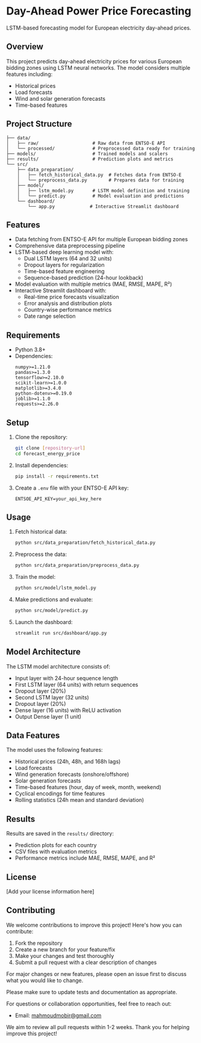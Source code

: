 # Day-Ahead Power Price Forecasting

LSTM-based forecasting model for European electricity day-ahead prices.

## Overview

This project predicts day-ahead electricity prices for various European bidding zones using LSTM neural networks. The model considers multiple features including:
- Historical prices
- Load forecasts
- Wind and solar generation forecasts
- Time-based features

## Project Structure
```
├── data/
│   ├── raw/                    # Raw data from ENTSO-E API
│   └── processed/              # Preprocessed data ready for training
├── models/                     # Trained models and scalers
├── results/                    # Prediction plots and metrics
└── src/
    ├── data_preparation/
    │   ├── fetch_historical_data.py  # Fetches data from ENTSO-E
    │   └── preprocess_data.py        # Prepares data for training
    ├── model/
    │   ├── lstm_model.py       # LSTM model definition and training
    │   └── predict.py          # Model evaluation and predictions
    └── dashboard/
        └── app.py             # Interactive Streamlit dashboard
```

## Features

- Data fetching from ENTSO-E API for multiple European bidding zones
- Comprehensive data preprocessing pipeline
- LSTM-based deep learning model with:
  - Dual LSTM layers (64 and 32 units)
  - Dropout layers for regularization
  - Time-based feature engineering
  - Sequence-based prediction (24-hour lookback)
- Model evaluation with multiple metrics (MAE, RMSE, MAPE, R²)
- Interactive Streamlit dashboard with:
  - Real-time price forecasts visualization
  - Error analysis and distribution plots
  - Country-wise performance metrics
  - Date range selection

## Requirements

- Python 3.8+
- Dependencies:
  ```
  numpy>=1.21.0
  pandas>=1.3.0
  tensorflow>=2.10.0
  scikit-learn>=1.0.0
  matplotlib>=3.4.0
  python-dotenv>=0.19.0
  joblib>=1.1.0
  requests>=2.26.0
  ```

## Setup

1. Clone the repository:
   ```bash
   git clone [repository-url]
   cd forecast_energy_price
   ```

2. Install dependencies:
   ```bash
   pip install -r requirements.txt
   ```

3. Create a `.env` file with your ENTSO-E API key:
   ```
   ENTSOE_API_KEY=your_api_key_here
   ```

## Usage

1. Fetch historical data:
   ```bash
   python src/data_preparation/fetch_historical_data.py
   ```

2. Preprocess the data:
   ```bash
   python src/data_preparation/preprocess_data.py
   ```

3. Train the model:
   ```bash
   python src/model/lstm_model.py
   ```

4. Make predictions and evaluate:
   ```bash
   python src/model/predict.py
   ```

5. Launch the dashboard:
   ```bash
   streamlit run src/dashboard/app.py
   ```

## Model Architecture

The LSTM model architecture consists of:
- Input layer with 24-hour sequence length
- First LSTM layer (64 units) with return sequences
- Dropout layer (20%)
- Second LSTM layer (32 units)
- Dropout layer (20%)
- Dense layer (16 units) with ReLU activation
- Output Dense layer (1 unit)

## Data Features

The model uses the following features:
- Historical prices (24h, 48h, and 168h lags)
- Load forecasts
- Wind generation forecasts (onshore/offshore)
- Solar generation forecasts
- Time-based features (hour, day of week, month, weekend)
- Cyclical encodings for time features
- Rolling statistics (24h mean and standard deviation)

## Results

Results are saved in the `results/` directory:
- Prediction plots for each country
- CSV files with evaluation metrics
- Performance metrics include MAE, RMSE, MAPE, and R²

## License

[Add your license information here]

## Contributing

We welcome contributions to improve this project! Here's how you can contribute:

1. Fork the repository
2. Create a new branch for your feature/fix
3. Make your changes and test thoroughly
4. Submit a pull request with a clear description of changes

For major changes or new features, please open an issue first to discuss what you would like to change.

Please make sure to update tests and documentation as appropriate.

For questions or collaboration opportunities, feel free to reach out:
- Email: mahmoudmobir@gmail.com

We aim to review all pull requests within 1-2 weeks. Thank you for helping improve this project!